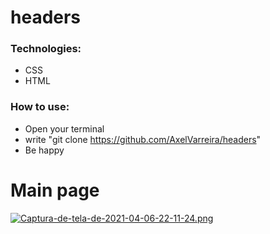 # headers

<h3>Technologies:</h3>

- CSS
- HTML

<h3>How to use: </h3>

- Open your terminal
- write "git clone https://github.com/AxelVarreira/headers"
- Be happy

# Main page
[![Captura-de-tela-de-2021-04-06-22-11-24.png](https://i.postimg.cc/jjRpzhRc/Captura-de-tela-de-2021-04-06-22-11-24.png)](https://postimg.cc/Mnr3wVMf)
